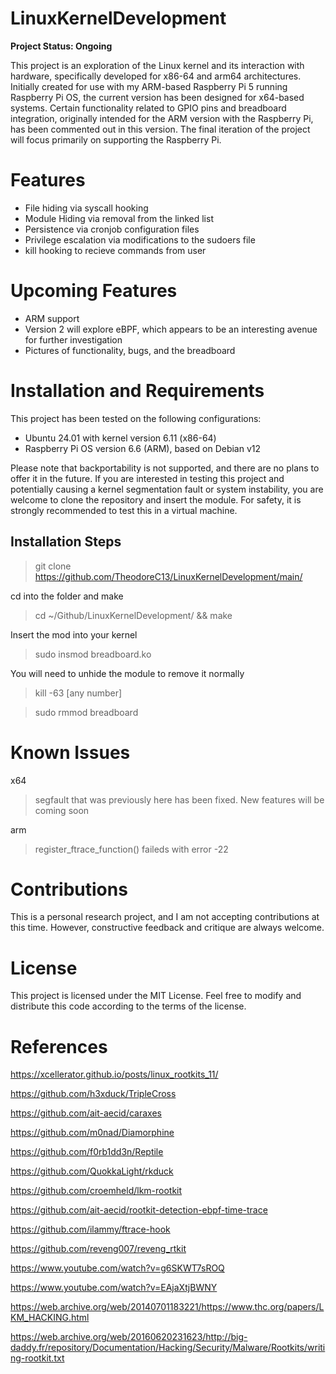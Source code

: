 # LinuxKernelDevelopment
**Project Status: Ongoing**

This project is an exploration of the Linux kernel and its interaction with hardware, specifically developed for x86-64 and arm64 architectures. Initially created for use with my ARM-based Raspberry Pi 5 running Raspberry Pi OS, the current version has been designed for x64-based systems. Certain functionality related to GPIO pins and breadboard integration, originally intended for the ARM version with the Raspberry Pi, has been commented out in this version. The final iteration of the project will focus primarily on supporting the Raspberry Pi. 
# Features
* File hiding via syscall hooking
* Module Hiding via removal from the linked list
* Persistence via cronjob configuration files
* Privilege escalation via modifications to the sudoers file
* kill hooking to recieve commands from user

# Upcoming Features
* ARM support
* Version 2 will explore eBPF, which appears to be an interesting avenue for further investigation
* Pictures of functionality, bugs, and the breadboard
# Installation and Requirements
This project has been tested on the following configurations:
* Ubuntu 24.01 with kernel version 6.11 (x86-64)
* Raspberry Pi OS version 6.6 (ARM), based on Debian v12

Please note that backportability is not supported, and there are no plans to offer it in the future. If you are interested in testing this project and potentially causing a kernel segmentation fault or system instability, you are welcome to clone the repository and insert the module. For safety, it is strongly recommended to test this in a virtual machine.

## Installation Steps

> git clone https://github.com/TheodoreC13/LinuxKernelDevelopment/main/

cd into the folder and make

> cd ~/Github/LinuxKernelDevelopment/ && make

Insert the mod into your kernel

> sudo insmod breadboard.ko

You will need to unhide the module to remove it normally

> kill -63 [any number]

> sudo rmmod breadboard

# Known Issues
x64
> segfault that was previously here has been fixed. New features will be coming soon

arm 
> register_ftrace_function() faileds with error -22
# Contributions
This is a personal research project, and I am not accepting contributions at this time. However, constructive feedback and critique are always welcome.
# License
This project is licensed under the MIT License. Feel free to modify and distribute this code according to the terms of the license.
# References
https://xcellerator.github.io/posts/linux_rootkits_11/ 

https://github.com/h3xduck/TripleCross

https://github.com/ait-aecid/caraxes

https://github.com/m0nad/Diamorphine

https://github.com/f0rb1dd3n/Reptile

https://github.com/QuokkaLight/rkduck

https://github.com/croemheld/lkm-rootkit

https://github.com/ait-aecid/rootkit-detection-ebpf-time-trace

https://github.com/ilammy/ftrace-hook

https://github.com/reveng007/reveng_rtkit

https://www.youtube.com/watch?v=g6SKWT7sROQ

https://www.youtube.com/watch?v=EAjaXtjBWNY

https://web.archive.org/web/20140701183221/https://www.thc.org/papers/LKM_HACKING.html

https://web.archive.org/web/20160620231623/http://big-daddy.fr/repository/Documentation/Hacking/Security/Malware/Rootkits/writing-rootkit.txt
